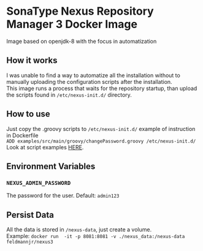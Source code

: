 # SonaType Nexus Repository Manager 3 Docker Image
Image based on openjdk-8 with the focus in automatization

## How it works
I was unable to find a way to automatize all the installation without to manually uploading the configuration scripts after the installation.  
This image runs a process that waits for the repository startup, than upload the scripts found in `/etc/nexus-init.d/` directory.

## How to use
Just copy the .groovy scripts to `/etc/nexus-init.d/` example of instruction in Dockerfile  
`ADD examples/src/main/groovy/changePassword.groovy /etc/nexus-init.d/`  
Look at script examples [HERE](examples/src/main/groovy/).

## Environment Variables

### `NEXUS_ADMIN_PASSWORD` 
The password for the user. Default: `admin123` 

## Persist Data
All the data is stored in `/nexus-data`, just create a volume.  
Example: `docker run  -it -p 8081:8081 -v ./nexus_data:/nexus-data feldmannjr/nexus3`
